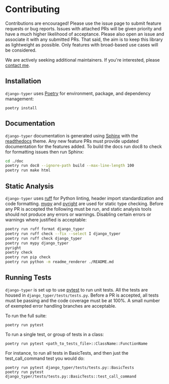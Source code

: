 [Poetry]: https://python-poetry.org/
[Pylint]: https://www.pylint.org/
[isort]: https://pycqa.github.io/isort/
[mypy]: http://mypy-lang.org/
[django-pytest]: https://pytest-django.readthedocs.io/en/latest/
[pytest]: https://docs.pytest.org/en/stable/
[Sphinx]: https://www.sphinx-doc.org/en/master/
[readthedocs]: https://readthedocs.org/
[me]: https://github.com/bckohan
[black]: https://black.readthedocs.io/en/stable/
[pyright]: https://github.com/microsoft/pyright

# Contributing

Contributions are encouraged! Please use the issue page to submit feature
requests or bug reports. Issues with attached PRs will be given priority and
have a much higher likelihood of acceptance. Please also open an issue and
associate it with any submitted PRs. That said, the aim is to keep this library
as lightweight as possible. Only features with broad-based use cases will be
considered.

We are actively seeking additional maintainers. If you're interested, please
[contact me](https://github.com/bckohan).

## Installation

`django-typer` uses [Poetry](https://python-poetry.org/) for environment, package, and dependency
management:

```shell
poetry install
```

## Documentation

`django-typer` documentation is generated using [Sphinx](https://www.sphinx-doc.org/en/master/) with the
[readthedocs](https://readthedocs.org/) theme. Any new feature PRs must provide updated documentation for
the features added. To build the docs run doc8 to check for formatting issues
then run Sphinx:

```bash
cd ./doc
poetry run doc8 --ignore-path build --max-line-length 100
poetry run make html
```

## Static Analysis

`django-typer` uses [ruff](https://docs.astral.sh/ruff/) for Python linting, header import
standardization and code formatting. [mypy](http://mypy-lang.org/) and
[pyright](https://github.com/microsoft/pyright) are used for static type checking. Before any PR
is accepted the following must be run, and static analysis tools should not produce any errors or
warnings. Disabling certain errors or warnings where justified is acceptable:

```bash
poetry run ruff format django_typer
poetry run ruff check --fix --select I django_typer
poetry run ruff check django_typer
poetry run mypy django_typer
pyright
poetry check
poetry run pip check
poetry run python -m readme_renderer ./README.md
```

## Running Tests

`django-typer` is set up to use [pytest](https://docs.pytest.org/en/stable/) to run unit tests. All the tests are
housed in `django_typer/tests/tests.py`. Before a PR is accepted, all tests
must be passing and the code coverage must be at 100%. A small number of
exempted error handling branches are acceptable.

To run the full suite:

```shell
poetry run pytest
```

To run a single test, or group of tests in a class:

```shell
poetry run pytest <path_to_tests_file>::ClassName::FunctionName
```

For instance, to run all tests in BasicTests, and then just the
test_call_command test you would do:

```shell
poetry run pytest django_typer/tests/tests.py::BasicTests
poetry run pytest django_typer/tests/tests.py::BasicTests::test_call_command
```
